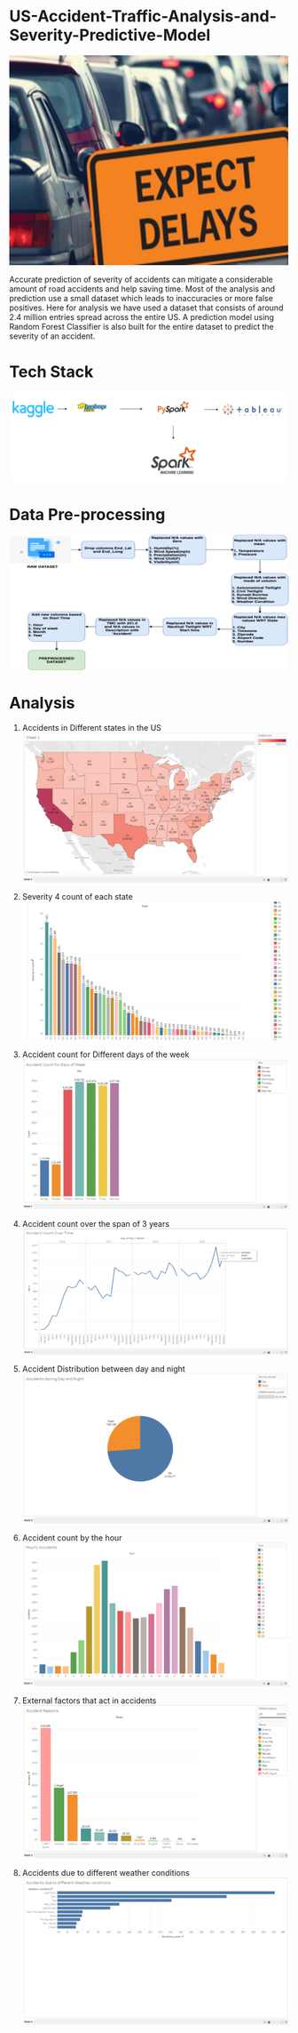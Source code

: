 # US-Accident-Traffic-Analysis-and-Severity-Predictive-Model
![alt text](https://github.com/Zeus197/US-Accident-Traffic-Analysis-and-Severity-Predictive-Model./blob/master/AnalysisandArchitecture/Picture1.png)

Accurate prediction of severity of accidents can mitigate a considerable amount of road accidents and help saving time. Most of the analysis and prediction use a small dataset which leads to inaccuracies or more false positives. Here for analysis we have used a dataset that consists of around 2.4 million entries spread across the entire US. A prediction model using Random Forest Classifier is also built for the entire dataset to predict the severity of an accident.
# Tech Stack
![alt text](https://github.com/Zeus197/US-Accident-Traffic-Analysis-and-Severity-Predictive-Model./blob/master/AnalysisandArchitecture/Picture2.png)
# Data Pre-processing
![alt text](https://github.com/Zeus197/US-Accident-Traffic-Analysis-and-Severity-Predictive-Model./blob/master/AnalysisandArchitecture/Picture3.png)
# Analysis

1. Accidents in Different states in the US
![alt text](https://github.com/Zeus197/US-Accident-Traffic-Analysis-and-Severity-Predictive-Model./blob/master/AnalysisandArchitecture/Picture4.png)

2. Severity 4 count of each state
![alt text](https://github.com/Zeus197/US-Accident-Traffic-Analysis-and-Severity-Predictive-Model./blob/master/AnalysisandArchitecture/Picture5.png)

3. Accident count for Different days of the week
![alt text](https://github.com/Zeus197/US-Accident-Traffic-Analysis-and-Severity-Predictive-Model./blob/master/AnalysisandArchitecture/Picture7.png)

4. Accident count over the span of 3 years
![alt text](https://github.com/Zeus197/US-Accident-Traffic-Analysis-and-Severity-Predictive-Model./blob/master/AnalysisandArchitecture/Picture6.png)

5. Accident Distribution between day and night
![alt text](https://github.com/Zeus197/US-Accident-Traffic-Analysis-and-Severity-Predictive-Model./blob/master/AnalysisandArchitecture/Picture8.png)

6. Accident count by the hour
![alt text](https://github.com/Zeus197/US-Accident-Traffic-Analysis-and-Severity-Predictive-Model./blob/master/AnalysisandArchitecture/Picture9.png)

7. External factors that act in accidents
![alt text](https://github.com/Zeus197/US-Accident-Traffic-Analysis-and-Severity-Predictive-Model./blob/master/AnalysisandArchitecture/Picture10.png)

8. Accidents due to different weather conditions
![alt text](https://github.com/Zeus197/US-Accident-Traffic-Analysis-and-Severity-Predictive-Model./blob/master/AnalysisandArchitecture/Picture11.png)

